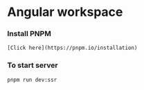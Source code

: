 # Angular workspace

### Install PNPM 
```
[Click here](https://pnpm.io/installation)
```
### To start server
```
pnpm run dev:ssr
```
